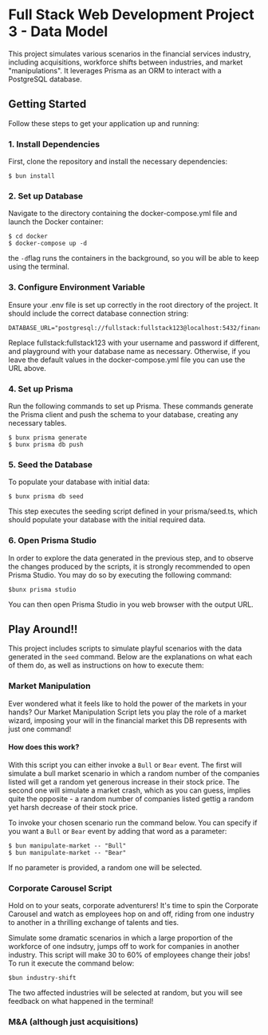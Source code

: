 # Full Stack Web Development Project 3 - Data Model

This project simulates various scenarios in the financial services industry, including acquisitions, workforce shifts between industries, and market "manipulations". It leverages Prisma as an ORM to interact with a PostgreSQL database.

## Getting Started

Follow these steps to get your application up and running:

### 1. Install Dependencies

First, clone the repository and install the necessary dependencies:

```
$ bun install
```

### 2. Set up Database

Navigate to the directory containing the docker-compose.yml file and launch the Docker container:

```
$ cd docker
$ docker-compose up -d
```

the `-d`flag runs the containers in the background, so you will be able to keep using the terminal.

### 3. Configure Environment Variable

Ensure your .env file is set up correctly in the root directory of the project. It should include the correct database connection string:

```
DATABASE_URL="postgresql://fullstack:fullstack123@localhost:5432/financeDB"
```

Replace fullstack:fullstack123 with your username and password if different, and playground with your database name as necessary. Otherwise, if you leave the default values in the docker-compose.yml file you can use the URL above.

### 4. Set up Prisma

Run the following commands to set up Prisma. These commands generate the Prisma client and push the schema to your database, creating any necessary tables.

```
$ bunx prisma generate
$ bunx prisma db push
```

### 5. Seed the Database

To populate your database with initial data:

```
$ bunx prisma db seed
```

This step executes the seeding script defined in your prisma/seed.ts, which should populate your database with the initial required data.

### 6. Open Prisma Studio

In order to explore the data generated in the previous step, and to observe the changes produced by the scripts, it is strongly recommended to open Prisma Studio. You may do so by executing the following command:

```
$bunx prisma studio
```

You can then open Prisma Studio in you web browser with the output URL.

## Play Around!!

This project includes scripts to simulate playful scenarios with the data generated in the `seed` command. Below are the explanations on what each of them do, as well as instructions on how to execute them:

### Market Manipulation

Ever wondered what it feels like to hold the power of the markets in your hands? Our Market Manipulation Script lets you play the role of a market wizard, imposing your will in the financial market this DB represents with just one command!

#### How does this work?

With this script you can either invoke a `Bull` or `Bear` event. The first will simulate a bull market scenario in which a random number of the companies listed will get a random yet generous increase in their stock price. The second one will simulate a market crash, which as you can guess, implies quite the opposite - a random number of companies listed gettig a random yet harsh decrease of their stock price.

To invoke your chosen scenario run the command below. You can specify if you want a `Bull` or `Bear` event by adding that word as a parameter:

```
$ bun manipulate-market -- "Bull"
$ bun manipulate-market -- "Bear"
```

If no parameter is provided, a random one will be selected.

### Corporate Carousel Script

Hold on to your seats, corporate adventurers! It's time to spin the Corporate Carousel and watch as employees hop on and off, riding from one industry to another in a thrilling exchange of talents and ties.

Simulate some dramatic scenarios in which a large proportion of the workforce of one indsutry, jumps off to work for companies in another industry. This script will make 30 to 60% of employees change their jobs! To run it execute the command below:

```
$bun industry-shift
```

The two affected industries will be selected at random, but you will see feedback on what happened in the terminal!

### M&A (although just acquisitions)
